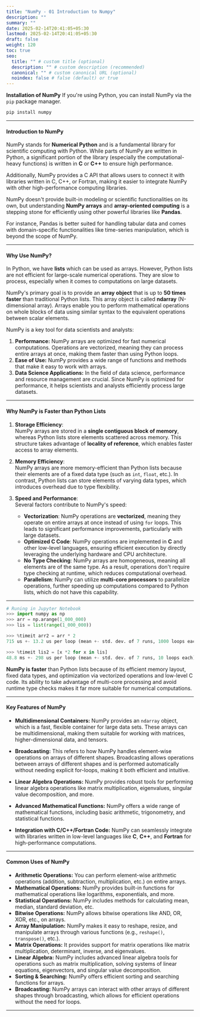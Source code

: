 ```yaml
---
title: "NumPy - 01 Introduction to Numpy"
description: ""
summary: ""
date: 2025-02-14T20:41:05+05:30
lastmod: 2025-02-14T20:41:05+05:30
draft: false
weight: 120
toc: true
seo:
  title: "" # custom title (optional)
  description: "" # custom description (recommended)
  canonical: "" # custom canonical URL (optional)
  noindex: false # false (default) or true
---
```




**Installation of NumPy**
If you're using Python, you can install NumPy via the `pip` package manager.
```bash
pip install numpy
```


---

#### **Introduction to NumPy**

NumPy stands for **Numerical Python** and is a fundamental library for scientific computing with Python. While parts of NumPy are written in Python, a significant portion of the library (especially the computational-heavy functions) is written in **C** or **C++** to ensure high performance.

Additionally, NumPy provides a C API that allows users to connect it with libraries written in C, C++, or Fortran, making it easier to integrate NumPy with other high-performance computing libraries.

NumPy doesn't provide built-in modeling or scientific functionalities on its own, but understanding **NumPy arrays** and **array-oriented computing** is a stepping stone for efficiently using other powerful libraries like **Pandas**. 

For instance, Pandas is better suited for handling tabular data and comes with domain-specific functionalities like time-series manipulation, which is beyond the scope of NumPy.

---

#### **Why Use NumPy?**

In Python, we have **lists** which can be used as arrays. However, Python lists are not efficient for large-scale numerical operations. They are slow to process, especially when it comes to computations on large datasets.

NumPy's primary goal is to provide an **array object** that is up to **50 times faster** than traditional Python lists. This array object is called **ndarray** (N-dimensional array).
Arrays enable you to perform mathematical operations on whole blocks of data using similar syntax to the equivalent operations between scalar elements.

NumPy is a key tool for data scientists and analysts:

1. **Performance:** NumPy arrays are optimized for fast numerical computations. Operations are vectorized, meaning they can process entire arrays at once, making them faster than using Python loops.
2. **Ease of Use:** NumPy provides a wide range of functions and methods that make it easy to work with arrays.
3. **Data Science Applications:** In the field of data science, performance and resource management are crucial. Since NumPy is optimized for performance, it helps scientists and analysts efficiently process large datasets.

---

#### **Why NumPy is Faster than Python Lists**

1. **Storage Efficiency**:  
    NumPy arrays are stored in a **single contiguous block of memory**, whereas Python lists store elements scattered across memory. This structure takes advantage of **locality of reference**, which enables faster access to array elements.
    
2. **Memory Efficiency**:  
    NumPy arrays are more memory-efficient than Python lists because their elements are of a fixed data type (such as `int`, `float`, etc.). In contrast, Python lists can store elements of varying data types, which introduces overhead due to type flexibility.
    
3. **Speed and Performance**:  
    Several factors contribute to NumPy's speed:
    
    - **Vectorization**: NumPy operations are **vectorized**, meaning they operate on entire arrays at once instead of using `for` loops. This leads to significant performance improvements, particularly with large datasets.
    - **Optimized C Code**: NumPy operations are implemented in **C** and other low-level languages, ensuring efficient execution by directly leveraging the underlying hardware and CPU architecture.
    - **No Type Checking**: NumPy arrays are homogeneous, meaning all elements are of the same type. As a result, operations don't require type checking at runtime, which reduces computational overhead.
    - **Parallelism**: NumPy can utilize **multi-core processors** to parallelize operations, further speeding up computations compared to Python lists, which do not have this capability.

---


```python
# Runing in Jupyter Notebook
>>> import numpy as np
>>> arr = np.arange(1_000_000)
>>> lis = list(range(1_000_000))

>>> %timeit arr2 = arr * 2
715 us +- 13.2 us per loop (mean +- std. dev. of 7 runs, 1000 loops each)

>>> %timeit lis2 = [x *2 for x in lis]
48.8 ms +- 298 us per loop (mean +- std. dev. of 7 runs, 10 loops each)
```

**NumPy is faster** than Python lists because of its efficient memory layout, fixed data types, and optimization via vectorized operations and low-level C code. Its ability to take advantage of multi-core processing and avoid runtime type checks makes it far more suitable for numerical computations.

---

#### **Key Features of NumPy**

- **Multidimensional Containers:** NumPy provides an `ndarray` object, which is a fast, flexible container for large data sets. These arrays can be multidimensional, making them suitable for working with matrices, higher-dimensional data, and tensors.

- **Broadcasting:** This refers to how NumPy handles element-wise operations on arrays of different shapes. Broadcasting allows operations between arrays of different shapes and is performed automatically without needing explicit for-loops, making it both efficient and intuitive.

- **Linear Algebra Operations:** NumPy provides robust tools for performing linear algebra operations like matrix multiplication, eigenvalues, singular value decomposition, and more.

- **Advanced Mathematical Functions:** NumPy offers a wide range of mathematical functions, including basic arithmetic, trigonometry, and statistical functions.

- **Integration with C/C++/Fortran Code:** NumPy can seamlessly integrate with libraries written in low-level languages like **C**, **C++**, and **Fortran** for high-performance computations.


---

#### **Common Uses of NumPy**

- **Arithmetic Operations:** You can perform element-wise arithmetic operations (addition, subtraction, multiplication, etc.) on entire arrays.
- **Mathematical Operations:** NumPy provides built-in functions for mathematical operations like logarithms, exponentials, and more.
- **Statistical Operations:** NumPy includes methods for calculating mean, median, standard deviation, etc.
- **Bitwise Operations:** NumPy allows bitwise operations like AND, OR, XOR, etc., on arrays.
- **Array Manipulation:** NumPy makes it easy to reshape, resize, and manipulate arrays through various functions (e.g., `reshape()`, `transpose()`, etc.).
- **Matrix Operations:** It provides support for matrix operations like matrix multiplication, determinant, inverse, and eigenvalues.
- **Linear Algebra:** NumPy includes advanced linear algebra tools for operations such as matrix multiplication, solving systems of linear equations, eigenvectors, and singular value decomposition.
- **Sorting & Searching:** NumPy offers efficient sorting and searching functions for arrays.
- **Broadcasting:** NumPy arrays can interact with other arrays of different shapes through broadcasting, which allows for efficient operations without the need for loops.

---

